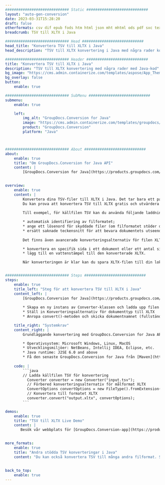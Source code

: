 ```yaml
---
############################# Static ############################
layout: "auto-gen-conversion"
date: 2023-03-31T15:28:20
draft: false
otherformats: csv dif epub fods htm html json mht mhtml ods pdf sxc tex tsv xlam xls xlsb xlsm xlsx xlt xltm xltx xml xps
breadcrumb: TSV till XLTX i Java

############################# Head ############################
head_title: "Konvertera TSV till XLTX i Java"
head_description: "TSV till XLTX konvertering i Java med några rader kod. Konvertera över 160 filformat med hjälp av GroupDocs dokumentkonverterings-API för Java"

############################# Header ############################
title: "Konvertera TSV till XLTX i Java"
description: "TSV till XLTX konvertering med några rader med Java-kod"
bg_image: "https://cms.admin.containerize.com/templates/aspose/App_Themes/V3/images/bg/header1.png"
bg_overlay: false
button:
    enable: true

############################# SubMenu ############################
submenu:
    enable: true

    left:
        img_alt: "GroupDocs.Conversion for Java"
        image: "https://cms.admin.containerize.com/templates/groupdocs/images/product-logos/90x90-noborder/groupdocs-conversion-java.png"
        product: "GroupDocs.Conversion"
        platform: "Java"



############################# About ############################
about:
    enable: true
    title: "Om GroupDocs.Conversion for Java API"
    content: |
        [GroupDocs.Conversion for Java](https://products.groupdocs.com/conversion/java/) är ett avancerat filformatkonverterings-API för konvertering mellan populära bild- och dokumentformat som Microsoft Office, OpenDocument, PDF, HTML, e-post, CAD. och mycket mer med bara några rader kod. Det inbyggda API:t upptäcker automatiskt formaten för originaldokumenten och erbjuder många alternativ för att anpassa de konverterade dokumenten. Tillsammans med funktionen att extrahera information från ett dokument, stöder den också cachelagring av konverteringsresultaten till den lokala disken som standard. Men alla typer av cachelagring kan stödjas genom att implementera lämpliga gränssnitt - Amazon S3, Dropbox, Google Drive, Windows Azure, Reddis eller andra.
    

overview:
    enable: true
    content: |
        Konvertera dina TSV-filer till XLTX i Java. Det tar bara ett par rader med Java-kod på valfri plattform, som Windows, Linux, macOS.
        Du kan prova att konvertera TSV till XLTX gratis och utvärdera kvaliteten på konverteringsresultaten. Tillsammans med enkla filkonverteringsskript kan du prova mer sofistikerade alternativ för att ladda källfilen TSV och lagra XLTX-utdata. 
        
        Till exempel, för källfilen TSV kan du använda följande laddningsalternativ:

        * automatisk identifiering av filformatet;
        * ange ett lösenord för skyddade filer (om filformatet stöder det);
        * ersätt saknade teckensnitt för att bevara dokumentets utseende.
        
        Det finns även avancerade konverteringsalternativ för filen XLTX:

        * konvertera en specifik sida i ett dokument eller ett antal sidor;
        * lägg till en vattenstämpel till den konverterade XLTX.

        När konverteringen är klar kan du spara XLTX-filen till din lokala filsökväg eller till tredje parts lagring såsom FTP, Amazon S3, Google Drive, Dropbox etc. Observera - för att konvertera TSV till XLTX behöver du inte installera någon ytterligare programvara, såsom MS Office, Open Office, Adobe Acrobat Reader etc.


############################# Steps ############################
steps:
    enable: true
    title_left: "Steg för att konvertera TSV till XLTX i Java"
    content_left: |
        [GroupDocs.Conversion for Java](https://products.groupdocs.com/conversion/java/) låter utvecklare enkelt konvertera TSV fil till XLTX med några rader kod.
        
        * Skapa en ny instans av Converter-klassen och ladda upp filen TSV med den fullständiga sökvägen
        * Ställ in Konverteringsalternativ för dokumenttyp till XLTX
        * Anropa convert()-metoden och skicka dokumentnamnet (fullständig sökväg) och formatet (XLTX) som en parameter

    title_right: "Systemkrav"
    content_right: |
        Grundläggande konvertering med GroupDocs.Conversion for Java API kan göras med bara några rader kod. Våra API:er stöds på alla större plattformar och operativsystem. Innan du kör koden nedan, se till att du har följande förutsättningar installerade på ditt system.

        * Operativsystem: Microsoft Windows, Linux, MacOS
        * Utvecklingsmiljöer: NetBeans, Intellij IDEA, Eclipse, etc.
        * Java runtime: J2SE 6.0 and above
        * Få den senaste GroupDocs.Conversion for Java från [Maven](https://repository.groupdocs.com/webapp/#/artifacts/browse/tree/General/repo/com/groupdocs/groupdocs-conversion)
         
    code: |
        ```java    
        // Ladda källfilen TSV för konvertering
          Converter converter = new Converter("input.tsv");
          // Förbered konverteringsalternativ för målformat XLTX
          ConvertOptions convertOptions = new FileType().fromExtension("xltx").getConvertOptions();
          // Konvertera till formatet XLTX
          converter.convert("output.xltx", convertOptions);
        ```

demos:
    enable: true
    title: "TSV till XLTX Live Demo"
    content: |
       Besök vår webbplats för [GroupDocs.Conversion-app](https://products.groupdocs.app/conversion/family) och försök konvertera TSV till XLTX nu. Den kostnadsfria demon har följande fördelar
          

more_formats:
    enable: true
    title: "Andra stödda TSV konverteringar i Java"
    content: "Du kan också konvertera TSV till många andra filformat. Se listan nedan."
       
       
back_to_top:
    enable: true
---
```

